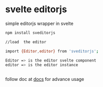 
# svelte editorjs

simple editorjs wrapper in svelte

```bash
npm install sveditorjs

//load  the editor

import {Editor,editor} from 'sveditorjs';

Editor => is the editor svelte component
editor => is the editor instance



```
follow doc at 
[docs](https://editorjs.io/)
for advance usage 

